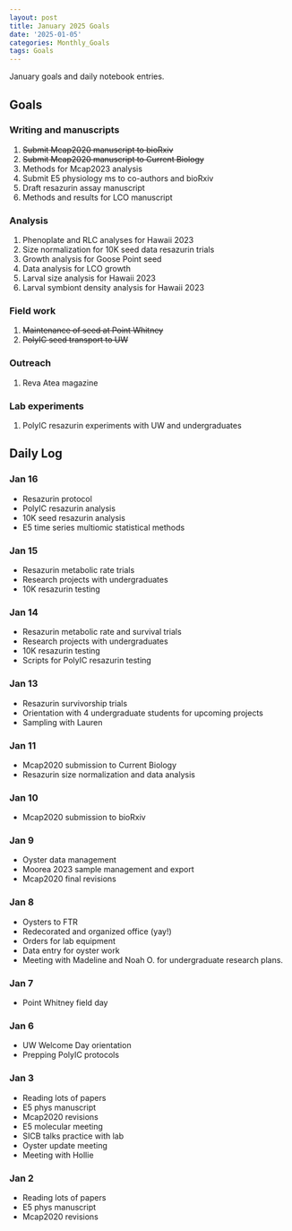 ```yaml
---
layout: post
title: January 2025 Goals
date: '2025-01-05'
categories: Monthly_Goals
tags: Goals
---
```


January goals and daily notebook entries. 

## Goals  

### Writing and manuscripts 
              
1. ~~Submit Mcap2020 manuscript to bioRxiv~~
2. ~~Submit Mcap2020 manuscript to Current Biology~~
3. Methods for Mcap2023 analysis
4. Submit E5 physiology ms to co-authors and bioRxiv 
5. Draft resazurin assay manuscript
6. Methods and results for LCO manuscript 

### Analysis

1. Phenoplate and RLC analyses for Hawaii 2023
2. Size normalization for 10K seed data resazurin trials
3. Growth analysis for Goose Point seed
4. Data analysis for LCO growth 
5. Larval size analysis for Hawaii 2023
6. Larval symbiont density analysis for Hawaii 2023

### Field work 

1. ~~Maintenance of seed at Point Whitney~~
2. ~~PolyIC seed transport to UW~~ 

### Outreach 

1. Reva Atea magazine 

### Lab experiments 

1. PolyIC resazurin experiments with UW and undergraduates

## **Daily Log**   

### Jan 16

- Resazurin protocol 
- PolyIC resazurin analysis
- 10K seed resazurin analysis  
- E5 time series multiomic statistical methods 

### Jan 15

- Resazurin metabolic rate trials
- Research projects with undergraduates
- 10K resazurin testing 

### Jan 14

- Resazurin metabolic rate and survival trials
- Research projects with undergraduates
- 10K resazurin testing 
- Scripts for PolyIC resazurin testing

### Jan 13

- Resazurin survivorship trials
- Orientation with 4 undergraduate students for upcoming projects 
- Sampling with Lauren 

### Jan 11

- Mcap2020 submission to Current Biology 
- Resazurin size normalization and data analysis 

### Jan 10

- Mcap2020 submission to bioRxiv
 
### Jan 9

- Oyster data management 
- Moorea 2023 sample management and export 
- Mcap2020 final revisions 

### Jan 8

- Oysters to FTR 
- Redecorated and organized office (yay!) 
- Orders for lab equipment 
- Data entry for oyster work 
- Meeting with Madeline and Noah O. for undergraduate research plans. 

### Jan 7

- Point Whitney field day

### Jan 6

- UW Welcome Day orientation
- Prepping PolyIC protocols 

### Jan 3

- Reading lots of papers 
- E5 phys manuscript 
- Mcap2020 revisions
- E5 molecular meeting 
- SICB talks practice with lab 
- Oyster update meeting 
- Meeting with Hollie 

### Jan 2

- Reading lots of papers 
- E5 phys manuscript 
- Mcap2020 revisions